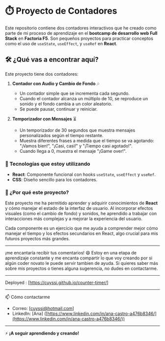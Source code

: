 # ⏱️ Proyecto de Contadores

Este repositorio contiene dos contadores interactivos que he creado como parte de mi proceso de aprendizaje en el **bootcamp de desarrollo web Full Stack** en **Factoria F5**. Son pequeños proyectos para practicar conceptos como el uso de `useState`, `useEffect`, y `useRef` en **React**.

## 🛠️ ¿Qué vas a encontrar aquí?

Este proyecto tiene dos contadores:

1. **Contador con Audio y Cambio de Fondo** 🎶
   - Un contador simple que se incrementa cada segundo.
   - Cuando el contador alcanza un múltiplo de 10, se reproduce un sonido y el fondo cambia a un color aleatorio.
   - Se puede pausar, continuar y reiniciar.

2. **Temporizador con Mensajes** ⏳
   - Un temporizador de 30 segundos que muestra mensajes personalizados según el tiempo restante.
   - Muestra diferentes frases a medida que el tiempo se va agotando: "¡Vamos bien!", "¡Casi, casi!" y "¡Tiempo casi agotado!".
   - Cuando llega a 0, muestra el mensaje "¡Game over!".

### 🔧 Tecnologías que estoy utilizando

- **React**: Componente funcional con hooks `useState`, `useEffect` y `useRef`.
- **CSS**: Diseño sencillo para los contadores.

### 🌱 ¿Por qué este proyecto?

Este proyecto me ha permitido aprender y adquirir conocimientos de **React** y cómo manejar el estado de la interfaz de usuario. Al incorporar efectos visuales (como el cambio de fondo) y sonidos, he aprendido a trabajar con interacciones más complejas y a mejorar la experiencia del usuario. 

Cada componente es un ejercicio que me ayuda a comprender mejor cómo manejar el tiempo y los efectos secundarios en React, algo crucial para mis futuros proyectos más grandes.

---

¡me encantaría recibir tus comentarios! 😄 Estoy en una etapa de aprendizaje constante y me encanta compartir lo que voy creando por si algún coder novato le puede servir tambien de ayuda. Si quieres saber más sobre mis proyectos o tienes alguna sugerencia, no dudes en contactarme.

---

Deployed : [https://cuyssi.github.io/counter-timer/]

---
📫 Cómo contactarme

- Correo: [[cuyssi@hotmail.com](mailto:cuyssi@hotmail.com)]
- LinkedIn: [Ana] ([https://www.linkedin.com/in/ana-castro-a476b8346/](https://www.linkedin.com/in/ana-castro-a476b8346/))
---

⚡ **¡A seguir aprendiendo y creando!**
